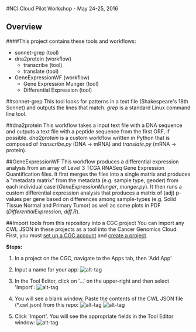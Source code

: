 #NCI Cloud Pilot Workshop - May 24-25, 2016

## Overview
####This project contains these tools and workflows:
- sonnet-grep (tool)
- dna2protein (workflow)
	- transcribe (tool)
	- translate (tool)
- GeneExpressionWF (workflow) 
	- Gene Expression Munger (tool)
	- Differential Expression (tool)

##sonnet-grep
This tool looks for patterns in a text file (Shakespeare's 18th Sonnet) and outputs the lines that match. *grep* is a standard Linux command line tool.

##dna2protein
This workflow takes a input text file with a DNA sequence and outputs a text file with a peptide sequence from the first ORF, if possible. *dna2protein* is a custom workflow written in Python that is composed of *transcribe.py* (DNA -> mRNA) and *translate.py* (mRNA -> protein).

##GeneExpressionWF
This workflow produces a differential expression analysis from an array of Level 3 TCGA RNASeq Gene Expression Quantification files. It first merges the files into a single matrix and produces a "metadata matrix"  from the metadata (e.g. sample type, gender) from each individual case (*GeneExpressionMunger*, *munger.py*). It then runs a custom  differential expression analysis that produces a matrix of (adj) p-values per gene based on differences among sample-types (e.g. Solid Tissue Normal and Primary Tumor) as well as some plots in PDF (*DifferentialExpression*, *diff.R*).

##Import tools from this repository into a CGC project
You can import any CWL JSON in these projects as a tool into the Cancer Genomics Cloud. First, you must [set up a CGC account](http://docs.cancergenomicscloud.org/docs/sign-up-for-the-cgc) and [create a project](http://docs.cancergenomicscloud.org/docs/create-a-project).

**Steps:**

1. In a project on the CGC, navigate to the Apps tab, then 'Add App'

2. Input a name for your app:
![alt-tag](https://raw.githubusercontent.com/sbg/nci-workshop/master/img/img_createapp.png?token=AJDJU9mF-6lRfb5w3KmZmmRQDPmjsS3Cks5XTKN3wA%3D%3D)
3. In the Tool Editor, click on '...' on the upper-right and then select 'Import':
![alt-tag](https://raw.githubusercontent.com/sbg/nci-workshop/master/img/img_importmenu.png?token=AJDJU-B_a6Vl9mF_3mznB0_WrA2QalA5ks5XTKQpwA%3D%3D)
4. You will see a blank window. Paste the contents of the CWL JSON file (*.cwl.json) from this repo:
![alt-tag](https://raw.githubusercontent.com/sbg/nci-workshop/master/img/img_importempty.png?token=AJDJU5IDS3j4e3txDQLLdaMS8dU99qSlks5XTKT6wA%3D%3D)
![alt-tag](https://raw.githubusercontent.com/sbg/nci-workshop/master/img/img_importfilled.png?token=AJDJU5K1Yc0WQ5jrZfEqx6Ymgw7hkq1Yks5XTKUVwA%3D%3D
)
5. Click 'Import'. You will see the appropriate fields in the Tool Editor window:
![alt-tag](https://raw.githubusercontent.com/sbg/nci-workshop/master/img/img_importcomplete.png?token=AJDJU7LY2-TlVJBjmzaVrUTt9s1LFvgUks5XTKVQwA%3D%3D
)
